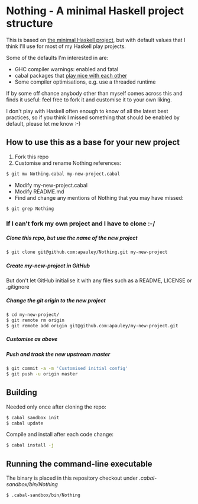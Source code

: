 # Nothing - A minimal Haskell project structure

This is based on [the minimal Haskell project][semantichnop],
but with default values that I think I'll use for most of my Haskell play projects.

Some of the defaults I'm interested in are:

 * GHC compiler warnings: enabled and fatal
 * cabal packages that [play nice with each other][stackage]
 * Some compiler optimisations, e.g. use a threaded runtime

If by some off chance anybody other than myself comes across this and finds it useful:
feel free to fork it and customise it to your own liking.

I don't play with Haskell often enough to know of all the latest best practices,
so if you think I missed something that should be enabled by default, please let me know :-)

## How to use this as a base for your new project

 1. Fork this repo
 2. Customise and rename Nothing references:

```bash
$ git mv Nothing.cabal my-new-project.cabal
```

 * Modify my-new-project.cabal
 * Modify README.md
 * Find and change any mentions of Nothing that you may have missed:

```bash
$ git grep Nothing
```

### If I can't fork my own project and I have to clone :-/

##### Clone this repo, but use the name of the new project

```bash
$ git clone git@github.com:apauley/Nothing.git my-new-project
```

##### Create _my-new-project_ in GitHub

But don't let GitHub initialise it with any files such as a README, LICENSE or .gitignore

##### Change the git origin to the new project

```bash
$ cd my-new-project/
$ git remote rm origin
$ git remote add origin git@github.com:apauley/my-new-project.git
```

##### Customise as above

##### Push and track the new upstream master

```bash
$ git commit -a -m 'Customised initial config'
$ git push -u origin master
```

## Building

Needed only once after cloning the repo:

```bash
$ cabal sandbox init
$ cabal update
```

Compile and install after each code change:

```bash
$ cabal install -j
```

## Running the command-line executable

The binary is placed in this repository checkout under *.cabal-sandbox/bin/Nothing*

```
$ .cabal-sandbox/bin/Nothing
```

[semantichnop]: http://semantic.org/hnop/
[stackage]: https://www.stackage.org/
